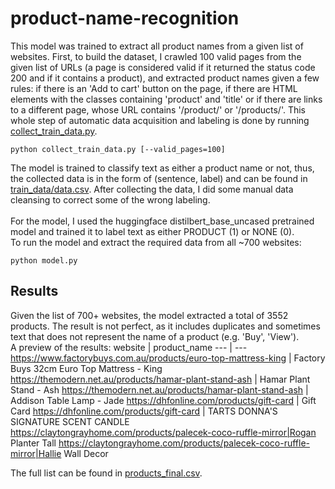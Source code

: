 # product-name-recognition

This model was trained to extract all product names from a given list of websites. First, to build the dataset, I crawled 100 valid pages from the given 
list of URLs (a page is considered valid if it returned the status code 200 and if it contains a product), and extracted product names given
a few rules: if there is an 'Add to cart' button on the page, if there are HTML elements with the classes containing 'product' and 'title' or if there
are links to a different page, whose URL contains '/product/' or '/products/'. This whole step of automatic data acquisition and labeling is done
by running [collect_train_data.py](collect_train_data.py).
```
python collect_train_data.py [--valid_pages=100]
```
The model is trained to classify text as either a product name or not, thus, the collected data is in the form of (sentence, label) and can be found
in [train_data/data.csv](train_data/data.csv).
After collecting the data, I did some manual data cleansing to correct some of the wrong labeling. \
\
For the model, I used the huggingface distilbert_base_uncased pretrained model and trained it to label text as either PRODUCT (1) or NONE (0).
\
To run the model and extract the required data from all ~700 websites:
```
python model.py
```

## Results
Given the list of 700+ websites, the model extracted a total of 3552 products. The result is not perfect, as it includes duplicates and sometimes text
that does not represent the name of a product (e.g. 'Buy', 'View'). \
A preview of the results:
website | product_name
--- | ---
https://www.factorybuys.com.au/products/euro-top-mattress-king | Factory Buys 32cm Euro Top Mattress - King
https://themodern.net.au/products/hamar-plant-stand-ash        | Hamar Plant Stand - Ash
https://themodern.net.au/products/hamar-plant-stand-ash        | Addison Table Lamp - Jade
https://dhfonline.com/products/gift-card                       | Gift Card
https://dhfonline.com/products/gift-card                       | TARTS DONNA'S SIGNATURE SCENT CANDLE
https://claytongrayhome.com/products/palecek-coco-ruffle-mirror|Rogan Planter Tall
https://claytongrayhome.com/products/palecek-coco-ruffle-mirror|Hallie Wall Decor

The full list can be found in [products_final.csv](products_final.csv).
